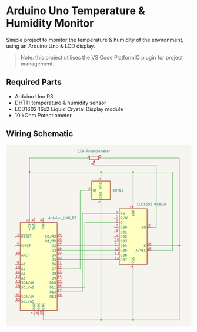 # Arduino Uno Temperature & Humidity Monitor

Simple project to monitor the temperature & humidity of the environment, using an Arduino Uno & LCD display.

> Note: this project utilises the VS Code PlatformIO plugin for project management.

## Required Parts

- Arduino Uno R3
- DHT11 temperature & humidity sensor
- LCD1602 16x2 Liquid Crystal Display module
- 10 kOhm Potentiometer

## Wiring Schematic

![Wiring Schematic](./schematic.png)

